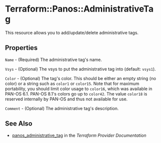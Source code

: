 # Terraform::Panos::AdministrativeTag

This resource allows you to add/update/delete administrative tags.

## Properties

`Name` - (Required) The administrative tag's name.

`Vsys` - (Optional) The vsys to put the administrative tag into (default:
`vsys1`).

`Color` - (Optional) The tag's color.  This should be either an empty string
(no color) or a string such as `color1` or `color15`.  Note that for maximum
portability, you should limit color usage to `color16`, which was available
in PAN-OS 6.1.  PAN-OS 8.1's colors go up to `color42`.  The value `color18`
is reserved internally by PAN-OS and thus not available for use.

`Comment` - (Optional) The administrative tag's description.


## See Also

* [panos_administrative_tag](https://www.terraform.io/docs/providers/panos/r/administrative_tag.html) in the _Terraform Provider Documentation_